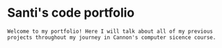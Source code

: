 # Santi's code portfolio

    Welcome to my portfolio! Here I will talk about all of my previous projects throughout my journey in Cannon's computer sicence course.
